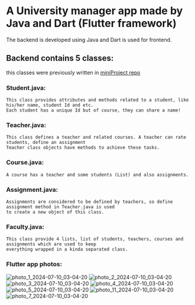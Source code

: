 # A University manager app made by Java and Dart (Flutter framework)
The backend is developed using Java and Dart is used for frontend.
## Backend contains 5 classes:
this classes were previously written in [miniProject repo](https://github.com/erfanPnj/miniProject/)
### Student.java:
```
This class provides attributes and methods related to a student, like his/her name, student Id and etc.
Each student has a unique Id but of course, they can share a name!
```
### Teacher.java:
```
This class defines a teacher and related courses. A teacher can rate students, define an assignment
Teacher class objects have methods to achieve these tasks.
```
### Course.java:
```
A course has a teacher and some students (List) and also assignments.
```
### Assignment.java:
```
Assignments are considered to be defined by teachers, so define assignment method in Teacher.java is used
to create a new object of this class.
```
### Faculty.java:
```
This class provide 4 lists, list of students, teachers, courses and assignments which are used to keep 
everything wrapped in a kinda separated class.
```
### Flutter app photos:
![photo_1_2024-07-10_03-04-20](https://github.com/erfanPnj/final-project-AP/assets/166624433/e685640c-6731-4547-8fee-bd9de4aa9ad5)
![photo_2_2024-07-10_03-04-20](https://github.com/erfanPnj/final-project-AP/assets/166624433/e454d6d9-c985-406e-9df3-56f884211142)
![photo_3_2024-07-10_03-04-20](https://github.com/erfanPnj/final-project-AP/assets/166624433/4f3c2371-927c-4d77-8eb1-702320ce6f07)
![photo_4_2024-07-10_03-04-20](https://github.com/erfanPnj/final-project-AP/assets/166624433/ed1b3eee-f783-4c3c-a7fb-5cc2591e2fd9)
![photo_5_2024-07-10_03-04-20](https://github.com/erfanPnj/final-project-AP/assets/166624433/b0f2d1da-5bbe-44d0-a0eb-117492d64f5e)
![photo_11_2024-07-10_03-04-20](https://github.com/erfanPnj/final-project-AP/assets/166624433/4ca3e843-7264-476b-9f36-12501d946a58)
![photo_7_2024-07-10_03-04-20](https://github.com/erfanPnj/final-project-AP/assets/166624433/9284155f-dbd4-44c7-9b7b-4486695df7ee)

